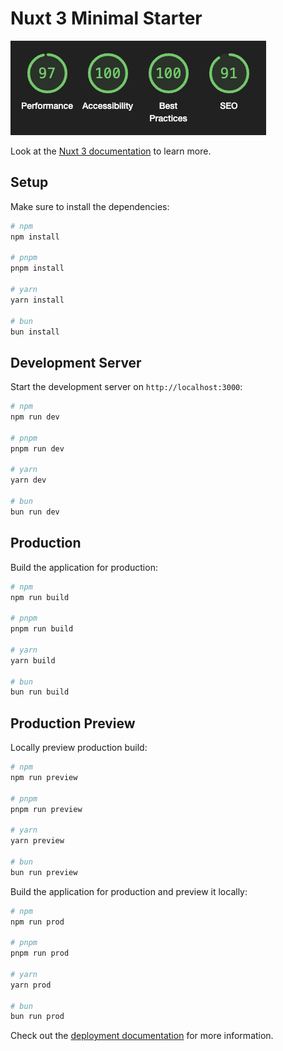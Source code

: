 # Nuxt 3 Minimal Starter

![Lighthouse: 97/100/100/91](./lighthouse.png "Lighthouse: 97/100/100/91")

Look at the [Nuxt 3 documentation](https://nuxt.com/docs/getting-started/introduction) to learn more.

## Setup

Make sure to install the dependencies:

```bash
# npm
npm install

# pnpm
pnpm install

# yarn
yarn install

# bun
bun install
```

## Development Server

Start the development server on `http://localhost:3000`:

```bash
# npm
npm run dev

# pnpm
pnpm run dev

# yarn
yarn dev

# bun
bun run dev
```

## Production

Build the application for production:

```bash
# npm
npm run build

# pnpm
pnpm run build

# yarn
yarn build

# bun
bun run build
```

## Production Preview

Locally preview production build:

```bash
# npm
npm run preview

# pnpm
pnpm run preview

# yarn
yarn preview

# bun
bun run preview
```

Build the application for production and preview it locally:
    
```bash
# npm
npm run prod

# pnpm
pnpm run prod

# yarn
yarn prod

# bun
bun run prod
```

Check out the [deployment documentation](https://nuxt.com/docs/getting-started/deployment) for more information.
